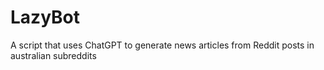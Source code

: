 # LazyBot
A script that uses ChatGPT to generate news articles from Reddit posts in australian subreddits
